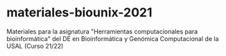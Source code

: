 # materiales-biounix-2021
Materiales para la asignatura "Herramientas computacionales para bioinformática" del DE en Bioinformática y Genómica Computacional de la USAL (Curso 21/22)
